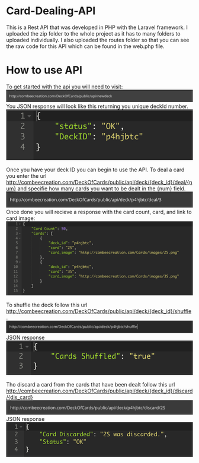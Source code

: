 # Card-Dealing-API
This is a Rest API that was developed in PHP with the Laravel framework. I uploaded the zip folder to the whole project as it has to many folders to uploaded individually. I also uploaded the routes folder so that you can see the raw code for this API which can be found in the web.php file.

# How to use API
To get started with the api you will need to visit:
![](images/login.png)
You JSON response will look like this returning you unique deckId number.
![](images/id.png)

Once you have your deck ID you can begin to use the API.
To deal a card you enter the url http://combeecreation.com/DeckOfCards/public/api/deck/{deck_id}/deal/{num} and specifie how many cards you want to be dealt in the {num} field.
![](images/deal.png)
Once done you will recieve a response with the card count, card, and link to card image:
![](images/dealShow.png)

To shuffle the deck follow this url http://combeecreation.com/DeckOfCards/public/api/deck/{deck_id}/shuffle.
![](images/shuffle.png)
JSON response
![](images/shuffleShow.png)

Tho discard a card from the cards that have been dealt follow this url  
http://combeecreation.com/DeckOfCards/public/api/deck/{deck_id}/discard/{dis_card}
![](images/discard.png)
JSON response
![](images/discardShow.png)
